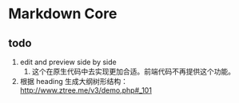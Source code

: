 # Markdown Core


## todo

1. edit and preview side by side
    1. 这个在原生代码中去实现更加合适。前端代码不再提供这个功能。
1. 根据 heading 生成大纲树形结构： http://www.ztree.me/v3/demo.php#_101
